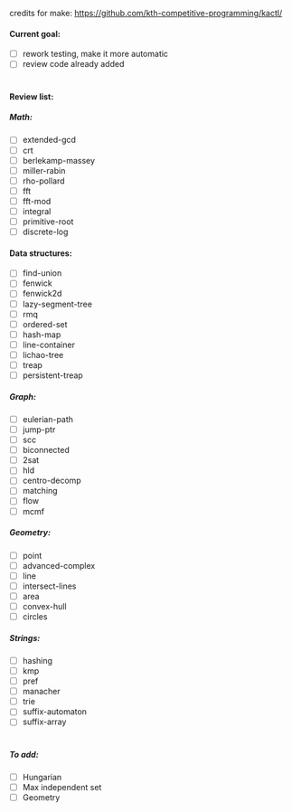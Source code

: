 credits for make: https://github.com/kth-competitive-programming/kactl/
####  Current goal:
- [ ] rework testing, make it more automatic
- [ ] review code already added
#
#### Review list:
##### Math:
- [ ]  extended-gcd
- [ ] crt
- [ ] berlekamp-massey
- [ ] miller-rabin
- [ ] rho-pollard
- [ ] fft
- [ ] fft-mod
- [ ] integral
- [ ] primitive-root
- [ ] discrete-log
#### Data structures:
- [ ] find-union
- [ ] fenwick
- [ ] fenwick2d
- [ ] lazy-segment-tree
- [ ] rmq
- [ ] ordered-set
- [ ] hash-map
- [ ] line-container
- [ ] lichao-tree
- [ ] treap
- [ ] persistent-treap
##### Graph:
- [ ] eulerian-path
- [ ] jump-ptr
- [ ] scc
- [ ] biconnected
- [ ] 2sat
- [ ] hld
- [ ] centro-decomp
- [ ] matching
- [ ] flow
- [ ] mcmf
##### Geometry:
- [ ] point
- [ ] advanced-complex
- [ ] line
- [ ] intersect-lines
- [ ] area
- [ ] convex-hull
- [ ] circles
##### Strings:
- [ ] hashing
- [ ] kmp
- [ ] pref
- [ ] manacher
- [ ] trie
- [ ] suffix-automaton
- [ ] suffix-array
#
##### To add:
- [ ] Hungarian 
- [ ] Max independent set
- [ ] Geometry
